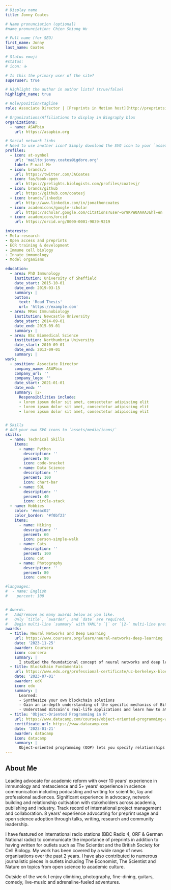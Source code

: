 ```yaml
---
# Display name
title: Jonny Coates

# Name pronunciation (optional)
#name_pronunciation: Chien Shiung Wu

# Full name (for SEO)
first_name: Jonny
last_name: Coates

# Status emoji
#status:
# icon: ☕️

# Is this the primary user of the site?
superuser: true

# Highlight the author in author lists? (true/false)
highlight_name: true

# Role/position/tagline
role: Associate Director | [Preprints in Motion host](http://preprintsinmotion.com/) | [Links](https://linktr.ee/jacoates)

# Organizations/Affiliations to display in Biography blox
organizations:
  - name: ASAPbio
    url: https://asapbio.org

# Social network links
# Need to use another icon? Simply download the SVG icon to your `assets/media/icons/` folder.
profiles:
  - icon: at-symbol
    url: 'mailto:jonny.coates@igdore.org'
    label: E-mail Me
  - icon: brands/x
    url: https://twitter.com/JACoates
  - icon: fas/book-open
    url: https://prelights.biologists.com/profiles/coatesj/
  - icon: brands/github
    url: https://github.com/coatesj
  - icon: brands/linkedin
    url: http://www.linkedin.com/in/jonathoncoates
  - icon: academicons/google-scholar
    url: https://scholar.google.com/citations?user=Gr9KPW0AAAAJ&hl=en
  - icon: academicons/orcid
    url: https://orcid.org/0000-0001-9039-9219

interests:
- Meta-research 
- Open access and preprints
- ECR training & development 
- Immune cell biology
- Innate immunology
- Model organisms

education:
  - area: PhD Immunology
    institution: University of Sheffield
    date_start: 2015-10-01
    date_end: 2019-03-15
    summary: |
    button:
      text: 'Read Thesis'
      url: 'https://example.com'
  - area: MRes Immunobiology
    institution: Newcastle University
    date_start: 2014-09-01
    date_end: 2015-09-01
    summary: |
  - area: BSc Biomedical Science
    institution: Northumbria University
    date_start: 2010-09-01
    date_end: 2013-09-01
    summary: |
work:
  - position: Associate Director
    company_name: ASAPbio
    company_url: ''
    company_logo: ''
    date_start: 2021-01-01
    date_end: ''
    summary: |2-
      Responsibilities include:
      - lorem ipsum dolor sit amet, consectetur adipiscing elit
      - lorem ipsum dolor sit amet, consectetur adipiscing elit
      - lorem ipsum dolor sit amet, consectetur adipiscing elit


# Skills
# Add your own SVG icons to `assets/media/icons/`
skills:
  - name: Technical Skills
    items:
      - name: Python
        description: ''
        percent: 80
        icon: code-bracket
      - name: Data Science
        description: ''
        percent: 100
        icon: chart-bar
      - name: SQL
        description: ''
        percent: 40
        icon: circle-stack
  - name: Hobbies
    color: '#eeac02'
    color_border: '#f0bf23'
    items:
      - name: Hiking
        description: ''
        percent: 60
        icon: person-simple-walk
      - name: Cats
        description: ''
        percent: 100
        icon: cat
      - name: Photography
        description: ''
        percent: 80
        icon: camera

#languages:
#  - name: English
#    percent: 100


# Awards.
#   Add/remove as many awards below as you like.
#   Only `title`, `awarder`, and `date` are required.
#   Begin multi-line `summary` with YAML's `|` or `|2-` multi-line prefix and indent 2 spaces below.
awards:
  - title: Neural Networks and Deep Learning
    url: https://www.coursera.org/learn/neural-networks-deep-learning
    date: '2023-11-25'
    awarder: Coursera
    icon: coursera
    summary: |
      I studied the foundational concept of neural networks and deep learning. By the end, I was familiar with the significant technological trends driving the rise of deep learning; build, train, and apply fully connected deep neural networks; implement efficient (vectorized) neural networks; identify key parameters in a neural network’s architecture; and apply deep learning to your own applications.
  - title: Blockchain Fundamentals
    url: https://www.edx.org/professional-certificate/uc-berkeleyx-blockchain-fundamentals
    date: '2023-07-01'
    awarder: edX
    icon: edx
    summary: |
      Learned:
      - Synthesize your own blockchain solutions
      - Gain an in-depth understanding of the specific mechanics of Bitcoin
      - Understand Bitcoin’s real-life applications and learn how to attack and destroy Bitcoin, Ethereum, smart contracts and Dapps, and alternatives to Bitcoin’s Proof-of-Work consensus algorithm
  - title: 'Object-Oriented Programming in R'
    url: https://www.datacamp.com/courses/object-oriented-programming-with-s3-and-r6-in-r
    certificate_url: https://www.datacamp.com
    date: '2023-01-21'
    awarder: datacamp
    icon: datacamp
    summary: |
      Object-oriented programming (OOP) lets you specify relationships between functions and the objects that they can act on, helping you manage complexity in your code. This is an intermediate level course, providing an introduction to OOP, using the S3 and R6 systems. S3 is a great day-to-day R programming tool that simplifies some of the functions that you write. R6 is especially useful for industry-specific analyses, working with web APIs, and building GUIs.
---
```


## About Me

Leading advocate for academic reform with over 10 years’ experience in immunology and metascience and 5+ years’ experience in science communication including podcasting and writing for scientific, lay and professional audiences. Significant experience in advocacy, network building and relationship cultivation with stakeholders across academia, publishing and industry. Track record of international project management and collaboration. 8 years’ experience advocating for preprint usage and open science adoption through talks, writing, research and community leadership.
 
I have featured on international radio stations (BBC Radio 4, ORF & German National radio) to communicate the importance of preprints in addition to having written for outlets such as The Scientist and the British Society for Cell Biology. My work has been covered by a wide range of news organisations over the past 2 years. I have also contributed to numerous journalistic pieces in outlets including The Economist, The Scientist and Nature on topics from open science to academic culture. 

Outside of the work I enjoy climbing, photography, fine-dining, guitars, comedy, live-music and adrenaline-fueled adventures.
